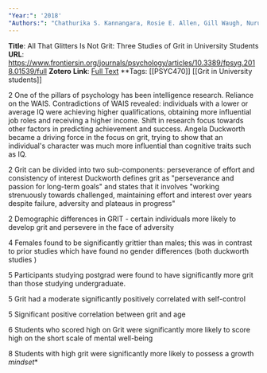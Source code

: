 ```yaml
---
"Year:": '2018'
"Authors:": "Chathurika S. Kannangara, Rosie E. Allen, Gill Waugh, Nurun Nahar, Samia Zahraa Noor Khan, Suzanne Rogerson, Jerome Carson"
---
```

**Title**: All That Glitters Is Not Grit: Three Studies of Grit in University Students
**URL**: https://www.frontiersin.org/journals/psychology/articles/10.3389/fpsyg.2018.01539/full
**Zotero** **Link**: [Full Text](zotero://select/library/items/D5XBDH2S)
**Tags: [[PSYC470]] [[Grit in University students]]



2
One of the pillars of psychology has been intelligence research. Reliance on the WAIS. Contradictions of WAIS revealed: individuals with a lower or average IQ were achieving higher qualifications, obtaining more influential job roles and receiving a higher income. Shift in research focus towards other factors in predicting achievement and success.
Angela Duckworth became a driving force in the focus on grit, trying to show that an individual's character was much more influential than cognitive traits such as IQ. 

2
Grit can be divided into two sub-components: perseverance of effort and consistency of interest
Duckworth defines grit as "perseverance and passion for long-term goals" and states that it involves "working strenuously towards challenged, maintaining effort and interest over years despite failure, adversity and plateaus in progress"

2
Demographic differences in GRIT - certain individuals more likely to develop grit and persevere in the face of adversity 

4
Females found to be significantly grittier than males; this was in contrast to prior studies which have found no gender differences (both duckworth studies )


5
Participants studying postgrad were found to have significantly more grit than those studying undergraduate.

5
Grit had a moderate significantly positively correlated with self-control 

5
Significant positive correlation between grit and age 


6
Students who scored high on Grit were significantly more likely to score high on the short scale of mental well-being

8
Students with high grit were significantly more likely to possess a growth *mindset**
